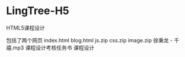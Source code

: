# LingTree-H5
HTML5课程设计

包括了两个网页 index.html  blog.html
js.zip
css.zip
image.zip
徐秉龙 - 千禧.mp3
课程设计考核任务书
课程设计
